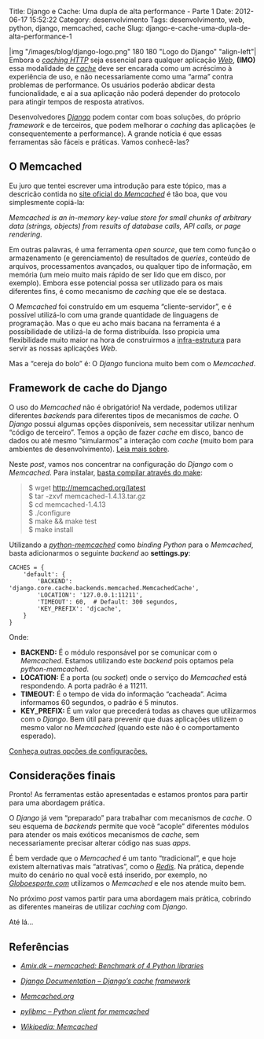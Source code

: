 Title: Django e Cache: Uma dupla de alta performance - Parte 1
Date: 2012-06-17 15:52:22
Category: desenvolvimento
Tags: desenvolvimento, web, python, django, memcached, cache
Slug: django-e-cache-uma-dupla-de-alta-performance-1


|img "/images/blog/django-logo.png" 180 180 "Logo do Django" "align-left"|
Embora o [*caching HTTP*][] seja essencial
para qualquer aplicação [*Web*][], **(IMO)**
essa modalidade de [*cache*][] deve ser encarada como um acréscimo à
experiência de uso, e não necessariamente como uma “arma” contra
problemas de performance. Os usuários poderão abdicar desta
funcionalidade, e aí a sua aplicação não poderá depender do protocolo
para atingir tempos de resposta atrativos.

Desenvolvedores [*Django*][] podem contar com boas soluções, do próprio
*framework* e de terceiros, que podem melhorar o *caching* das
aplicações (e consequentemente a performance). A grande notícia é que
essas ferramentas são fáceis e práticas. Vamos conhecê-las?

<!-- PELICAN_END_SUMMARY -->

O Memcached
-----------

Eu juro que tentei escrever uma introdução
para este tópico, mas a descricão contida no [site oficial do *Memcached*][] é
tão boa, que vou simplesmente copiá-la:

<cite>Memcached is an in-memory key-value store for small chunks of arbitrary
data (strings, objects) from results of database calls,
API calls, or page rendering.<cite>

Em outras palavras, é uma ferramenta *open source*, que tem como função
o armazenamento (e gerenciamento) de resultados de *queries*, conteúdo
de arquivos, processamentos avançados, ou qualquer tipo de informação,
em memória (um meio muito mais rápido de ser lido que em disco, por
exemplo). Embora esse potencial possa ser utilizado para os mais
diferentes fins, é como mecanismo de *caching* que ele se destaca.

O *Memcached* foi construído em um esquema “cliente-servidor”, e é
possível utilizá-lo com uma grande quantidade de linguagens de
programação. Mas o que eu acho mais bacana na ferramenta é a
possibilidade de utilizá-la de forma distribuída. Isso propicia uma
flexibilidade muito maior na hora de construirmos a [infra-estrutura][]
para servir as nossas aplicações *Web*.

Mas a “cereja do bolo” é: O *Django* funciona muito bem com o
*Memcached*.


Framework de cache do Django
----------------------------


O uso do *Memcached* não é obrigatório! Na verdade, podemos utilizar
diferentes *backends* para diferentes tipos de mecanismos de *cache*. O
*Django* possui algumas opções disponíveis, sem necessitar utilizar
nenhum “código de terceiro”. Temos a opção de fazer *cache* em disco,
banco de dados ou até mesmo “simularmos” a interação com *cache* (muito
bom para ambientes de desenvolvimento). [Leia mais sobre][].

Neste *post*, vamos nos concentrar na configuração do *Django* com o
*Memcached*. Para instalar, [basta compilar através do make][]:

> $ wget http://memcached.org/latest<br>
> $ tar -zxvf memcached-1.4.13.tar.gz<br>
> $ cd memcached-1.4.13<br>
> $ ./configure<br>
> $ make && make test<br>
> $ make install

Utilizando a [*python-memcached*][] como *binding* *Python* para o
*Memcached*, basta adicionarmos o seguinte *backend* ao **settings.py**:

    CACHES = {
        'default': {
            'BACKEND': 'django.core.cache.backends.memcached.MemcachedCache',
            'LOCATION': '127.0.0.1:11211',
            'TIMEOUT': 60,  # Default: 300 segundos,
            'KEY_PREFIX': 'djcache',
        }
    }

Onde:

* **BACKEND:** É o módulo responsável por se comunicar com o
  *Memcached*. Estamos utilizando este *backend* pois optamos pela
  *python-memcached*.
* **LOCATION:** É a porta (ou *socket*) onde o serviço do *Memcached*
  está respondendo. A porta padrão é a 11211.
* **TIMEOUT:** É o tempo de vida do informação “cacheada”. Acima
  informamos 60 segundos, o padrão é 5 minutos.
* **KEY\_PREFIX:** É um valor que precederá todas as chaves que
  utilizarmos com o *Django*. Bem útil para prevenir que duas
  aplicações utilizem o mesmo valor no *Memcached* (quando este não é
  o comportamento esperado).

[Conheça outras opções de configurações.][]


Considerações finais
--------------------


Pronto! As ferramentas estão apresentadas e estamos prontos para partir
para uma abordagem prática.

O *Django* já vem “preparado” para trabalhar com mecanismos de *cache*.
O seu esquema de *backends* permite que você “acople” diferentes módulos
para atender os mais exóticos mecanismos de *cache*, sem necessariamente
precisar alterar código nas suas *apps*.

É bem verdade que o *Memcached* é um tanto “tradicional”, e que hoje
existem alternativas mais “atrativas”, como o [*Redis*][]. Na prática,
depende muito do cenário no qual você está inserido, por exemplo, no
[*Globoesporte.com*][] utilizamos o *Memcached* e ele nos atende muito
bem.

No próximo *post* vamos partir para uma abordagem mais prática, cobrindo
as diferentes maneiras de utilizar *caching* com *Django*.

Até lá...


Referências
-----------


* [*Amix.dk – memcached: Benchmark of 4 Python libraries*][]
* [*Django Documentation – Django’s cache framework*][]
* [*Memcached.org*][]
* [*pylibmc – Python client for memcached*][]
* [*Wikipedia: Memcached*][]


  [*caching HTTP*]: {filename}/09-o-cache-e-o-http.md
    "O cache e o HTTP"
  [*Web*]: {tag}web
    "Leia mais sobre Web"
  [*cache*]: {tag}cache
    "Leia mais sobre Cache"
  [*Django*]: {tag}django
    "Leia mais sobre Django"
  [site oficial do *Memcached*]: http://memcached.org/
    "A distributed memory object caching system"
  [infra-estrutura]: {tag}infra-estrutura
    "Leia mais sobre infra"
  [Leia mais sobre]: https://docs.djangoproject.com/en/1.3/topics/cache/#setting-up-the-cache
    "Setting up cache"
  [basta compilar através do make]: http://code.google.com/p/memcached/wiki/NewInstallFromSource
    "Memcached - Why build from source"
  [*python-memcached*]: ftp://ftp.tummy.com/pub/python-memcached/
    "Conheça a python-memcached"
  [Conheça outras opções de configurações.]: https://docs.djangoproject.com/en/dev/topics/cache/#cache-arguments
    "Cache Arguments - Django Documentation"
  [*Redis*]: http://redis.io/
    "Redis is an open source, advanced key-value store"
  [*Globoesporte.com*]: http://globoesporte.globo.com/
    "a melhor cobertura sobre o Futebol e Outros Esportes, no Brasil e no Mundo"
  [*Amix.dk – memcached: Benchmark of 4 Python libraries*]: http://amix.dk/blog/post/19471
    "Um post antigo, com o comparativo entre pylibmc e python-memcached"
  [*Django Documentation – Django’s cache framework*]: https://docs.djangoproject.com/en/dev/topics/cache/
    "Leia a documentação do framework de cache do Django"
  [*Memcached.org*]: http://memcached.org/
    "Página principal do projeto Memcached"
  [*pylibmc – Python client for memcached*]: http://sendapatch.se/projects/pylibmc/
    "Cliente Python escrito em C para trabalhar com o Memcached"
  [*Wikipedia: Memcached*]: http://en.wikipedia.org/wiki/Memcached
    "Leia mais sobre o Memcached no Wikipedia"

